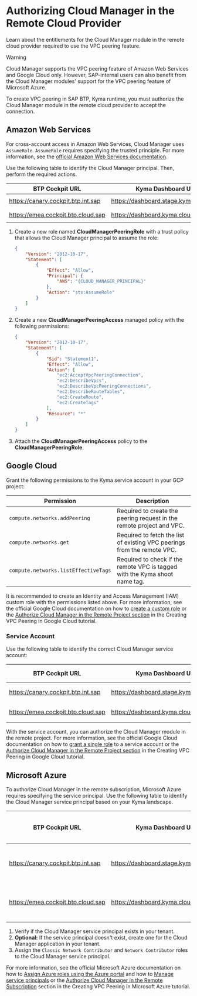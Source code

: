 # Authorizing Cloud Manager in the Remote Cloud Provider

Learn about the entitlements for the Cloud Manager module in the remote cloud provider required to use the VPC peering feature.

> [!WARNING]
> Cloud Manager supports the VPC peering feature of Amazon Web Services and Google Cloud only.
> However, SAP-internal users can also benefit from the Cloud Manager modules' support for the VPC peering feature of Microsoft Azure.

To create VPC peering in SAP BTP, Kyma runtime, you must authorize the Cloud Manager module in the remote cloud provider to accept the connection.

## Amazon Web Services

For cross-account access in Amazon Web Services, Cloud Manager uses `AssumeRole`. `AssumeRole` requires specifying the trusted principle. For more information, see the [official Amazon Web Services documentation](https://awscli.amazonaws.com/v2/documentation/api/latest/reference/sts/assume-role.html).

Use the following table to identify the Cloud Manager principal. Then, perform the required actions.

| BTP Cockpit URL                    | Kyma Dashboard URL                     | Cloud Manager Principal                                      |
|------------------------------------|----------------------------------------|--------------------------------------------------------------|
| https://canary.cockpit.btp.int.sap | https://dashboard.stage.kyma.cloud.sap | `arn:aws:iam::194230256199:user/cloud-manager-peering-stage` |
| https://emea.cockpit.btp.cloud.sap | https://dashboard.kyma.cloud.sap       | `arn:aws:iam::194230256199:user/cloud-manager-peering-prod`  |
<!-- The stage landscape is visible only in the Internal DRAFT version of Help Portal docs. The stage landscape is not part of the Cloud Production version of Help Portal docs -->

1. Create a new role named **CloudManagerPeeringRole** with a trust policy that allows the Cloud Manager principal to assume the role:

    ```json
    {
        "Version": "2012-10-17",
        "Statement": [
            {
                "Effect": "Allow",
                "Principal": {
                    "AWS": "{CLOUD_MANAGER_PRINCIPAL}"
                },
                "Action": "sts:AssumeRole"
            }
        ]
    }

    ```

2. Create a new **CloudManagerPeeringAccess** managed policy with the following permissions:

    ```json
    {
        "Version": "2012-10-17",
        "Statement": [
            {
                "Sid": "Statement1",
                "Effect": "Allow",
                "Action": [
                    "ec2:AcceptVpcPeeringConnection",
                    "ec2:DescribeVpcs",
                    "ec2:DescribeVpcPeeringConnections",
                    "ec2:DescribeRouteTables",
                    "ec2:CreateRoute",
                    "ec2:CreateTags"
                ],
                "Resource": "*"
            }
        ]
    }
    ```

3. Attach the **CloudManagerPeeringAccess** policy to the **CloudManagerPeeringRole**.

## Google Cloud

Grant the following permissions to the Kyma service account in your GCP project:

| Permission                           | Description                                                                 |
|--------------------------------------|-----------------------------------------------------------------------------|
| `compute.networks.addPeering`        | Required to create the peering request in the remote project and VPC.       |
| `compute.networks.get`               | Required to fetch the list of existing VPC peerings from the remote VPC.    |
| `compute.networks.listEffectiveTags` | Required to check if the remote VPC is tagged with the Kyma shoot name tag. |

It is recommended to create an Identity and Access Management (IAM) custom role with the permissions listed above. 
For more information, see the official Google Cloud documentation on how to [create a custom role](https://cloud.google.com/iam/docs/creating-custom-roles#creating) or the [Authorize Cloud Manager in the Remote Project section](tutorials/01-30-20-gcp-vpc-peering.md#authorize-cloud-manager-in-the-remote-project) in the Creating VPC Peering in Google Cloud tutorial.

### Service Account

Use the following table to identify the correct Cloud Manager service account:

| BTP Cockpit URL                    | Kyma Dashboard URL                     | Cloud Manager Service Account                                          |
|------------------------------------|----------------------------------------|------------------------------------------------------------------------|
| https://canary.cockpit.btp.int.sap | https://dashboard.stage.kyma.cloud.sap | `cloud-manager-peering@sap-ti-dx-kyma-mps-stage.iam.gserviceaccount.com` |
| https://emea.cockpit.btp.cloud.sap | https://dashboard.kyma.cloud.sap       | `cloud-manager-peering@sap-ti-dx-kyma-mps-prod.iam.gserviceaccount.com`  |
<!-- The stage landscape is visible only in the Internal DRAFT version of Help Portal docs. The stage landscape is not part of the Cloud Production version of Help Portal docs -->

With the service account, you can authorize the Cloud Manager module in the remote project.
For more information, see the official Google Cloud documentation on how to [grant a single role](https://cloud.google.com/iam/docs/granting-changing-revoking-access#grant-single-role) to a service account or the [Authorize Cloud Manager in the Remote Project section](tutorials/01-30-20-gcp-vpc-peering.md#authorize-cloud-manager-in-the-remote-project) in the Creating VPC Peering in Google Cloud tutorial.

## Microsoft Azure
<!-- VPC peering for Microsoft Azure is visible only in the Internal DRAFT version of Help Portal docs and it is not part of the Cloud Production version of Help Portal docs -->

To authorize Cloud Manager in the remote subscription, Microsoft Azure requires specifying the service principal. Use the following table to identify the Cloud Manager service principal based on your Kyma landscape.

| BTP Cockpit URL                    | Kyma Dashboard URL                     | Cloud Manager Service Principal  | Cloud Manager Application (Client) ID |
|------------------------------------|----------------------------------------|----------------------------------|---------------------------------------|
| https://canary.cockpit.btp.int.sap | https://dashboard.stage.kyma.cloud.sap | kyma-cloud-manager-peering-stage | 8e08320c-7e81-42bd-9eee-e5dae04cadf0  |
| https://emea.cockpit.btp.cloud.sap | https://dashboard.kyma.cloud.sap       | kyma-cloud-manager-peering-prod  | 202aa655-369d-4fe7-bbbc-d033d96a687e  |

1. Verify if the Cloud Manager service principal exists in your tenant.
2. **Optional:** If the service principal doesn't exist, create one for the Cloud Manager application in your tenant.
3. Assign the `Classic Network Contributor` and `Network Contributor` roles to the Cloud Manager service principal.

For more information, see the official Microsoft Azure documentation on how to [Assign Azure roles using the Azure portal](https://learn.microsoft.com/en-us/azure/role-based-access-control/role-assignments-portal) and how to [Manage service principals](https://learn.microsoft.com/en-us/azure/databricks/admin/users-groups/service-principals) or the [Authorize Cloud Manager in the Remote Subscription](tutorials/01-30-30-azure-vpc-peering.md#authorize-cloud-manager-in-the-remote-subscription) section in the Creating VPC Peering in Microsoft Azure tutorial.